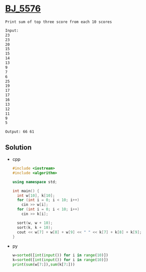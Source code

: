 # [BJ_5576](https://acmicpc.net/problem/5576)

```en
Print sum of top three score from each 10 scores
```

```txt
Input:
23
23
20
15
15
14
13
9
7
6
25
19
17
17
16
13
12
11
9
5

Output: 66 61
```

## Solution

* cpp

  ```cpp
  #include <iostream>
  #include <algorithm>

  using namespace std;

  int main() {
    int w[10], k[10];
    for (int i = 0; i < 10; i++)
      cin >> w[i];
    for (int i = 0; i < 10; i++)
      cin >> k[i];

    sort(w, w + 10);
    sort(k, k + 10);
    cout << w[7] + w[8] + w[9] << " " << k[7] + k[8] + k[9];
  }
  ```

* py

  ```py
  w=sorted([int(input()) for i in range(10)])
  k=sorted([int(input()) for i in range(10)])
  print(sum(w[7:]),sum(k[7:]))
  ```
